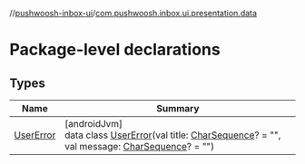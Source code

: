 //[pushwoosh-inbox-ui](../../index.md)/[com.pushwoosh.inbox.ui.presentation.data](index.md)

# Package-level declarations

## Types

| Name | Summary |
|---|---|
| [UserError](-user-error/index.md) | [androidJvm]<br>data class [UserError](-user-error/index.md)(val title: [CharSequence](https://kotlinlang.org/api/latest/jvm/stdlib/kotlin-stdlib/kotlin/-char-sequence/index.html)? = &quot;&quot;, val message: [CharSequence](https://kotlinlang.org/api/latest/jvm/stdlib/kotlin-stdlib/kotlin/-char-sequence/index.html)? = &quot;&quot;) |
